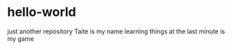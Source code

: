 # hello-world
just another repository
Taite is my name
learning things at the last minute is my game
